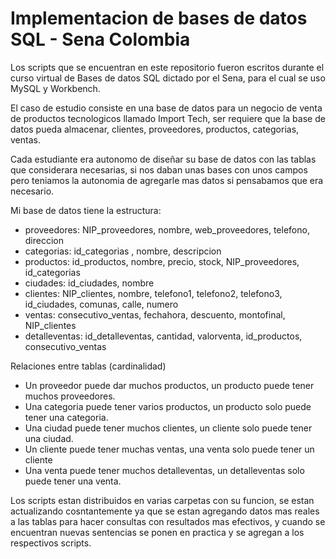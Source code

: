 # Implementacion de bases de datos SQL - Sena Colombia
Los scripts que se encuentran en este repositorio fueron escritos durante el curso virtual de Bases de datos SQL 
dictado por el Sena, para el cual se uso MySQL y Workbench.

El caso de estudio consiste en una base de datos para un negocio de venta de productos tecnologicos llamado 
Import Tech, ser requiere que la base de datos pueda almacenar, clientes, proveedores, productos, categorias,
ventas.

Cada estudiante era autonomo de diseñar su base de datos con las tablas que considerara necesarias, si nos daban
unas bases con unos campos pero teniamos la autonomia de agregarle mas datos si pensabamos que era necesario.

Mi base de datos tiene la estructura:

- proveedores: NIP_proveedores, nombre, web_proveedores, telefono, direccion
- categorias: id_categorias , nombre, descripcion
- productos: id_productos, nombre, precio, stock, NIP_proveedores, id_categorias
- ciudades: id_ciudades, nombre
- clientes: NIP_clientes, nombre, telefono1, telefono2, telefono3, id_ciudades, comunas, calle, numero
- ventas: consecutivo_ventas, fechahora, descuento, montofinal, NIP_clientes
- detalleventas: id_detalleventas, cantidad, valorventa, id_productos, consecutivo_ventas

Relaciones entre tablas (cardinalidad)
- Un proveedor puede dar muchos productos, un producto puede tener muchos proveedores.
- Una categoria puede tener varios productos, un producto solo puede tener una categoria.
- Una ciudad puede tener muchos clientes, un cliente solo puede tener una ciudad.
- Un cliente puede tener muchas ventas, una venta solo puede tener un cliente
- Una venta puede tener muchos detalleventas, un detalleventas solo puede tener una venta.

Los scripts estan distribuidos en varias carpetas con su funcion, se estan actualizando cosntantemente ya que se estan 
agregando datos mas reales a las tablas para hacer consultas con resultados mas efectivos, y cuando se encuentran nuevas 
sentencias se ponen en practica y se agregan a los respectivos scripts.
